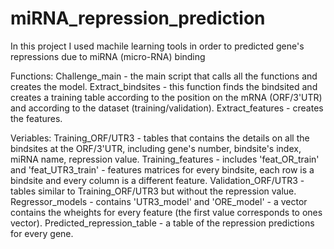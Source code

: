 # miRNA_repression_prediction
In this project I used machile learning tools in order to predicted gene's repressions due to miRNA (micro-RNA) binding 

Functions:
Challenge_main - the main script that calls all the functions and creates the model.
Extract_bindsites - this function finds the bindsited and creates a training table according to the position on the mRNA (ORF/3'UTR) and according to the dataset (training/validation).
Extract_features - creates the features.

Veriables:
Training_ORF/UTR3 - tables that contains the details on all the bindsites at the ORF/3'UTR, including gene's number, bindsite's index, miRNA name, repression value.
Training_features - includes 'feat_OR_train' and 'feat_UTR3_train' - features matrices for every bindsite, each row is a bindsite and every column is a different feature.
Validation_ORF/UTR3 - tables similar to Training_ORF/UTR3 but without the repression value.
Regressor_models - contains 'UTR3_model' and 'ORE_model' - a vector contains the wheights for every feature (the first value corresponds to ones vector).
Predicted_repression_table - a table of the repression predictions for every gene.
